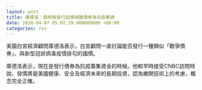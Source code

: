 ```yaml
---
layout: post
title: 庫德洛：是時候發行疫情相關債券為抗疫集資
date: 2020-04-07 05:02:29.000000000 +08:00
categories: rss
---
```


美國白宮經濟顧問庫德洛表示，白宮顧問一直討論能否發行一種類似「戰爭債券」、與新型冠狀病毒疫情掛勾的國債。

庫德洛表示，現在是發行債券為抗疫籌集資金的時候。他較早時接受CNBC訪問時說，發債將是美國健康、安全及經濟未來的長期投資，認為撇開技術上的考慮，概念完全正確。
